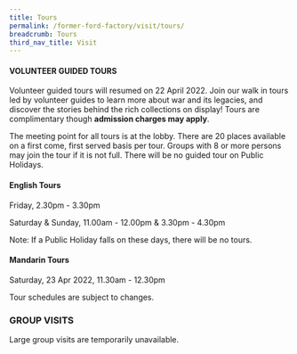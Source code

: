 ```yaml
---
title: Tours
permalink: /former-ford-factory/visit/tours/
breadcrumb: Tours
third_nav_title: Visit
---
```

#### VOLUNTEER GUIDED TOURS

Volunteer guided tours will resumed on 22 April 2022.  Join our walk in tours led by volunteer guides to learn more about war and its legacies, and discover the stories behind the rich collections on display!  Tours are complimentary though **admission charges may apply**.

The meeting point for all tours is at the lobby.  There are 20 places available on a first come, first served basis per tour.  Groups with 8 or more persons may join the tour if it is not full.  There will be no guided tour on Public Holidays.  

#### **English Tours**
Friday, 2.30pm - 3.30pm

Saturday & Sunday, 11.00am - 12.00pm & 3.30pm - 4.30pm

Note: If a Public Holiday falls on these days, there will be no tours.

#### **Mandarin Tours**
Saturday, 23 Apr 2022, 11.30am - 12.30pm

Tour schedules are subject to changes.


### GROUP VISITS

Large group visits are temporarily unavailable.